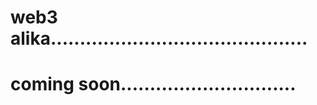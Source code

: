 # web3 alika............................................
# coming soon..............................
